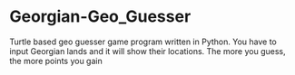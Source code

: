 # Georgian-Geo_Guesser
Turtle based geo guesser game program written in Python. You have to input Georgian lands and it will show their locations. The more you guess, the more points you gain
